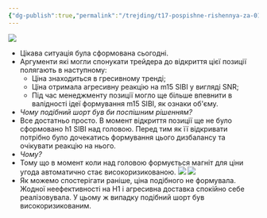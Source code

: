 ```yaml
---
{"dg-publish":true,"permalink":"/trejding/t17-pospishne-rishennya-za-01-11-2023/","tags":["trading/note"]}
---
```


![](https://www.tradingview.com/x/J1fM94P1/)
- Цікава ситуація була сформована сьогодні.
- Аргументи які могли спонукати трейдера до відкриття цієї позиції полягають в наступному:
	- Ціна знаходиться в гресивному тренді;
	- Ціна отримала агресивну реакцію на m15 SIBI у вигляді SNR;
	- Під час менеджменту позиції могло ще більше впевнити в валідності ідеї формування m15 SIBI, як ознаки об'єму.
- *Чому подібний шорт був би поспішним рішенням?*
- Все достатньо просто. В момент відкриття позиції ще не було сформовано h1 SIBI над головою. Перед тим як її відкривати потрібно було дочекатись формування цього дизбалансу та очікувати реакцію на нього. 
- *Чому?*
- Тому що в момент коли над головою формується магніт для ціни угода автоматично стає високоризикованою.
![](https://www.tradingview.com/x/FFOvSKVi/)
![](https://www.tradingview.com/x/cjEONbE1/)
- Як можемо спостерігати раніше, ціна подібного не формувала. Жодної неефективності на H1 і агресивна доставка спокійно себе реалізовувала. У цьому ж випадку подібний шорт був високоризикованим.